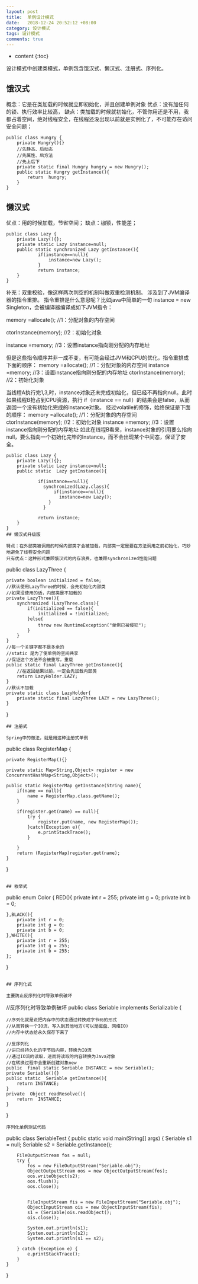 ```yaml
---
layout: post
title:  单例设计模式
date:   2018-12-24 20:52:12 +08:00
category: 设计模式
tags: 设计模式
comments: true
---
```


* content
{:toc}

设计模式中创建类模式，单例包含饿汉式、懒汉式、注册式、序列化。














## 饿汉式

概念：它是在类加载的时候就立即初始化，并且创建单例对象
优点：没有加任何的锁、执行效率比较高，
缺点：类加载的时候就初始化，不管你用还是不用，我都占着空间，绝对线程安全，在线程还没出现以前就是实例化了，不可能存在访问安全问题；
```
public class Hungry {
    private Hungry(){}
    //先静态、后动态
    //先属性、后方法
    //先上后下
    private static final Hungry hungry = new Hungry();
    public static Hungry getInstance(){
        return  hungry;
    }
}
```

## 懒汉式

优点：用的时候加载，节省空间；
缺点：枷锁，性能差；
```
public class Lazy {
    private Lazy(){};
    private static Lazy instance=null;
    public static synchronized Lazy getInstance(){
            if(instance==null){
                instance=new Lazy();
            }
            return instance;
    }
}

```
补充：双重校验，像这样两次判空的机制叫做双重检测机制。
涉及到了JVM编译器的指令重排。
指令重排是什么意思呢？比如java中简单的一句 instance = new Singleton，会被编译器编译成如下JVM指令：

memory =allocate();    //1：分配对象的内存空间

ctorInstance(memory);  //2：初始化对象

instance =memory;     //3：设置instance指向刚分配的内存地址

但是这些指令顺序并非一成不变，有可能会经过JVM和CPU的优化，指令重排成下面的顺序：
memory =allocate();    //1：分配对象的内存空间
instance =memory;     //3：设置instance指向刚分配的内存地址
ctorInstance(memory);  //2：初始化对象

当线程A执行完1,3,时，instance对象还未完成初始化，但已经不再指向null。此时如果线程B抢占到CPU资源，执行  if（instance == null）的结果会是false，从而返回一个没有初始化完成的instance对象。
经过volatile的修饰，始终保证是下面的顺序：
memory =allocate();    //1：分配对象的内存空间
ctorInstance(memory);  //2：初始化对象
instance =memory;     //3：设置instance指向刚分配的内存地址
如此在线程B看来，instance对象的引用要么指向null，要么指向一个初始化完毕的Instance，而不会出现某个中间态，保证了安全。
```
public class Lazy {
    private Lazy(){};
    private static Lazy instance=null;
    public static  Lazy getInstance(){

            if(instance==null){
              synchronized(Lazy.class){
                  if(instance==null){
                    instance=new Lazy();
                }
              }

            return instance;
    }
}
## 懒汉式升级版

特点：在外部类被调用的时候内部类才会被加载，内部类一定是要在方法调用之前初始化，巧妙地避免了线程安全问题
只有优点：这种形式兼顾饿汉式的内存浪费，也兼顾synchronized性能问题
```
public class LazyThree {

    private boolean initialized = false;
    //默认使用LazyThree的时候，会先初始化内部类
    //如果没使用的话，内部类是不加载的
    private LazyThree(){
        synchronized (LazyThree.class){
            if(initialized == false){
                initialized = !initialized;
            }else{
                throw new RuntimeException("单例已被侵犯");
            }
        }
    }
    //每一个关键字都不是多余的
    //static 是为了使单例的空间共享
    //保证这个方法不会被重写，重载
    public static final LazyThree getInstance(){
        //在返回结果以前，一定会先加载内部类
        return LazyHolder.LAZY;
    }
    //默认不加载
    private static class LazyHolder{
        private static final LazyThree LAZY = new LazyThree();
    }
}


```
## 注册式

Spring中的做法，就是用这种注册式单例
```
public class RegisterMap {

    private RegisterMap(){}

    private static Map<String,Object> register = new ConcurrentHashMap<String,Object>();

    public static RegisterMap getInstance(String name){
        if(name == null){
            name = RegisterMap.class.getName();
        }

        if(register.get(name) == null){
            try {
                register.put(name, new RegisterMap());
            }catch(Exception e){
                e.printStackTrace();
            }

        }
        return (RegisterMap)register.get(name);
    }


}

```

## 枚举式

```
public enum Color {
    RED(){
       private int r = 255;
       private int g = 0;
       private int b = 0;

    },BLACK(){
        private int r = 0;
        private int g = 0;
        private int b = 0;
    },WHITE(){
        private int r = 255;
        private int g = 255;
        private int b = 255;
    };
}

```

## 序列化式

主要防止反序列化时导致单例破坏
```
//反序列化时导致单例破坏
public class Seriable implements Serializable {

    //序列化就是说把内存中的状态通过转换成字节码的形式
    //从而转换一个IO流，写入到其他地方(可以是磁盘、网络IO)
    //内存中状态给永久保存下来了

    //反序列化
    //讲已经持久化的字节码内容，转换为IO流
    //通过IO流的读取，进而将读取的内容转换为Java对象
    //在转换过程中会重新创建对象new
    public  final static Seriable INSTANCE = new Seriable();
    private Seriable(){}
    public static  Seriable getInstance(){
        return INSTANCE;
    }
    private  Object readResolve(){
        return  INSTANCE;
    }
}

```
序列化单例测试代码
```
public class SeriableTest {
    public static void main(String[] args) {
        Seriable s1 = null;
        Seriable s2 = Seriable.getInstance();

        FileOutputStream fos = null;
        try {
            fos = new FileOutputStream("Seriable.obj");
            ObjectOutputStream oos = new ObjectOutputStream(fos);
            oos.writeObject(s2);
            oos.flush();
            oos.close();


            FileInputStream fis = new FileInputStream("Seriable.obj");
            ObjectInputStream ois = new ObjectInputStream(fis);
            s1 = (Seriable)ois.readObject();
            ois.close();

            System.out.println(s1);
            System.out.println(s2);
            System.out.println(s1 == s2);

        } catch (Exception e) {
            e.printStackTrace();
        }
    }
}

```
